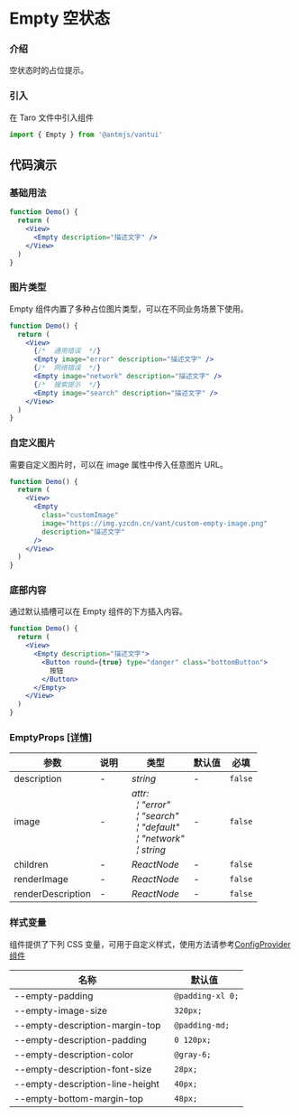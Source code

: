 # Empty 空状态

### 介绍

空状态时的占位提示。

### 引入

在 Taro 文件中引入组件

```js
import { Empty } from '@antmjs/vantui'
```

## 代码演示

### 基础用法

```jsx
function Demo() {
  return (
    <View>
      <Empty description="描述文字" />
    </View>
  )
}
```

### 图片类型

Empty 组件内置了多种占位图片类型，可以在不同业务场景下使用。

```jsx
function Demo() {
  return (
    <View>
      {/*  通用错误  */}
      <Empty image="error" description="描述文字" />
      {/*  网络错误  */}
      <Empty image="network" description="描述文字" />
      {/*  搜索提示  */}
      <Empty image="search" description="描述文字" />
    </View>
  )
}
```

### 自定义图片

需要自定义图片时，可以在 image 属性中传入任意图片 URL。

```jsx
function Demo() {
  return (
    <View>
      <Empty
        class="customImage"
        image="https://img.yzcdn.cn/vant/custom-empty-image.png"
        description="描述文字"
      />
    </View>
  )
}
```

### 底部内容

通过默认插槽可以在 Empty 组件的下方插入内容。

```jsx
function Demo() {
  return (
    <View>
      <Empty description="描述文字">
        <Button round={true} type="danger" class="bottomButton">
          按钮
        </Button>
      </Empty>
    </View>
  )
}
```

### EmptyProps [[详情]](https://github.com/AntmJS/vantui/tree/main/packages/vantui/types/empty.d.ts)

| 参数              | 说明 | 类型                                                                                                                                                                                                                                                                                   | 默认值 | 必填    |
| ----------------- | ---- | -------------------------------------------------------------------------------------------------------------------------------------------------------------------------------------------------------------------------------------------------------------------------------------- | ------ | ------- |
| description       | -    | _&nbsp;&nbsp;string<br/>_                                                                                                                                                                                                                                                              | -      | `false` |
| image             | -    | _&nbsp;&nbsp;attr:<br/>&nbsp;&nbsp;&nbsp;&nbsp;&brvbar;&nbsp;"error"<br/>&nbsp;&nbsp;&nbsp;&nbsp;&brvbar;&nbsp;"search"<br/>&nbsp;&nbsp;&nbsp;&nbsp;&brvbar;&nbsp;"default"<br/>&nbsp;&nbsp;&nbsp;&nbsp;&brvbar;&nbsp;"network"<br/>&nbsp;&nbsp;&nbsp;&nbsp;&brvbar;&nbsp;string<br/>_ | -      | `false` |
| children          | -    | _&nbsp;&nbsp;ReactNode<br/>_                                                                                                                                                                                                                                                           | -      | `false` |
| renderImage       | -    | _&nbsp;&nbsp;ReactNode<br/>_                                                                                                                                                                                                                                                           | -      | `false` |
| renderDescription | -    | _&nbsp;&nbsp;ReactNode<br/>_                                                                                                                                                                                                                                                           | -      | `false` |

### 样式变量

组件提供了下列 CSS 变量，可用于自定义样式，使用方法请参考[ConfigProvider 组件](https://antmjs.github.io/vantui/#/config-provider)

| 名称                            | 默认值            |
| ------------------------------- | ----------------- |
| --empty-padding                 | ` @padding-xl 0;` |
| --empty-image-size              | ` 320px;`         |
| --empty-description-margin-top  | ` @padding-md;`   |
| --empty-description-padding     | ` 0 120px;`       |
| --empty-description-color       | ` @gray-6;`       |
| --empty-description-font-size   | ` 28px;`          |
| --empty-description-line-height | ` 40px;`          |
| --empty-bottom-margin-top       | ` 48px;`          |
